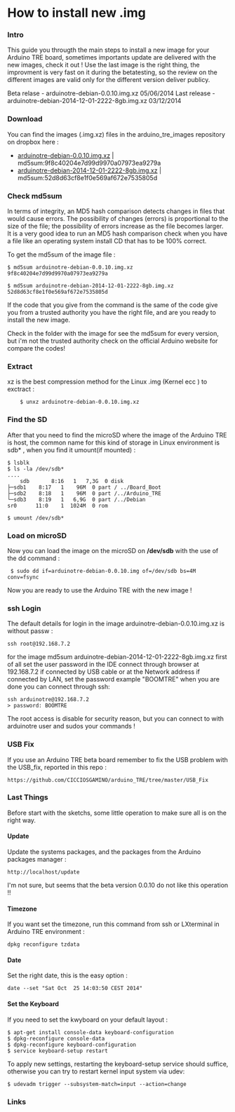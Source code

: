 How to install new .img
=======================

### Intro 
This guide you througth the main steps to install a new image for your Arduino TRE board, 
sometimes importants update are delivered with the new images, check it out ! 
Use the last image is the right thing, the improvment is very fast on it during the betatesting, so the review 
on the different images are valid only for the different version deliver publicy. 

Beta relase  - arduinotre-debian-0.0.10.img.xz 05/06/2014
Last release - arduinotre-debian-2014-12-01-2222-8gb.img.xz  03/12/2014 

### Download 
You can find the images (.img.xz) files in the arduino_tre_images repository on dropbox here :

+ [arduinotre-debian-0.0.10.img.xz][1]  |  md5sum:9f8c40204e7d99d9970a07973ea9279a
+ [arduinotre-debian-2014-12-01-2222-8gb.img.xz][2]  |  md5sum:52d8d63cf8e1f0e569af672e7535805d

### Check md5sum 
In terms of integrity, an MD5 hash comparison detects changes in files that would cause errors. The possibility of changes (errors) is proportional to the size of the file; the possibility of errors increase as the file becomes larger. It is a very good idea to run an MD5 hash comparison check when you have a file like an operating system install CD that has to be 100% correct. 

To get the md5sum of the image file : 

	$ md5sum arduinotre-debian-0.0.10.img.xz 
	9f8c40204e7d99d9970a07973ea9279a
	
	$ md5sum arduinotre-debian-2014-12-01-2222-8gb.img.xz
	52d8d63cf8e1f0e569af672e7535805d
	
If the code that you give from the command is the same of the code give you from a trusted authority you have 
the right file, and are you ready to install the new image. 

Check in the folder with the image for see the md5sum for every version, but i'm not the trusted authority 
check on the official Arduino website for compare the codes! 


### Extract 
xz is the best compression method for the Linux .img (Kernel ecc ) to exctract : 

    	$ unxz arduinotre-debian-0.0.10.img.xz 

### Find the SD
After that you need to find the microSD where the image of the Arduino TRE is host, the common name for this kind of storage in Linux environment is sdb* , when you find it umount(if mounted) : 

  	$ lsblk 
  	$ ls -la /dev/sdb* 
  	....
  		sdb       8:16   1   7,3G  0 disk 
  	├─sdb1    8:17   1    96M  0 part / ../Board_Boot
  	├─sdb2    8:18   1    96M  0 part /../Arduino_TRE
  	└─sdb3    8:19   1   6,9G  0 part /../Debian
  	sr0      11:0    1  1024M  0 rom  
	
	$ umount /dev/sdb*  
	  
### Load on microSD
Now you can load the image on the microSD on  **/dev/sdb**  with the use of the dd command : 

	 $ sudo dd if=arduinotre-debian-0.0.10.img of=/dev/sdb bs=4M conv=fsync

Now you are ready to use the Arduino TRE with the new image ! 

### ssh Login 
The default details for login in the image arduinotre-debian-0.0.10.img.xz is without passw : 

	ssh root@192.168.7.2 
	
for the image md5sum arduinotre-debian-2014-12-01-2222-8gb.img.xz first of all set the user password 
in the IDE connect through browser at 192.168.7.2 if connected by USB cable or at the Network address 
if connected by LAN, set the password example "BOOMTRE" when you are done you can connect through ssh:

	ssh arduinotre@192.168.7.2 
	> password: BOOMTRE 
	
The root access is disable for security reason, but you can connect to with arduinotre user and sudos
your commands ! 

### USB Fix 
If you use an Arduino TRE beta board remember to fix the USB problem with the USB_fix, reported in this repo : 

	https://github.com/CICCIOSGAMINO/arduino_TRE/tree/master/USB_Fix
	
	
### Last Things 
Before start with the sketchs, some little operation to make sure all is on the right way. 

#### Update 
Update the systems packages, and the packages from the Arduino packages manager  : 

	http://localhost/update 
	
I'm not sure, but seems that the beta version 0.0.10 do not like this operation !! 

#### Timezone 
If you want set the timezone, run this command from ssh or LXterminal in Arduino TRE environment : 

	dpkg reconfigure tzdata
	
#### Date 
Set the right date, this is the easy option : 

	date --set "Sat Oct  25 14:03:50 CEST 2014"
	
#### Set the Keyboard 
If you need to set the kwyboard on your default layout : 

	$ apt-get install console-data keyboard-configuration
	$ dpkg-reconfigure console-data
	$ dpkg-reconfigure keyboard-configuration
	$ service keyboard-setup restart
	
To apply new settings, restarting the keyboard-setup service should suffice, otherwise you can try to restart kernel input system via udev:

	$ udevadm trigger --subsystem-match=input --action=change

### Links 
[1]:https://www.dropbox.com/s/8qib17tuas9b1fl/arduinotre-debian-0.0.10.img.xz?dl=0
[2]:https://www.dropbox.com/s/kc2w6bd2ku0jdh6/tre-debian-2014-12-01-2222-8gb.img.xz?dl=0
